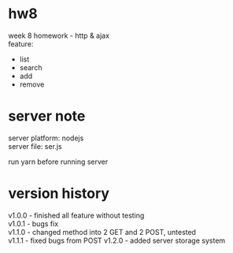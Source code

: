 # hw8

week 8 homework - http &amp; ajax  
feature:
+ list
+ search
+ add
+ remove

# server note
server platform: nodejs  
server file: ser.js  

run yarn before running server

# version history

v1.0.0 - finished all feature without testing  
v1.0.1 - bugs fix  
v1.1.0 - changed method into 2 GET and 2 POST, untested  
v1.1.1 - fixed bugs from POST
v1.2.0 - added server storage system